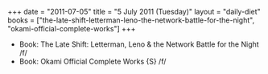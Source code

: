 +++
date = "2011-07-05"
title = "5 July 2011 (Tuesday)"
layout = "daily-diet"
books = ["the-late-shift-letterman-leno-the-network-battle-for-the-night", "okami-official-complete-works"]
+++


* Book: The Late Shift: Letterman, Leno & the Network Battle for the Night /f/
* Book: Okami Official Complete Works {S} /f/
